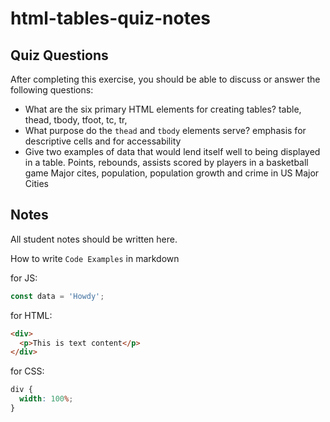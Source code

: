 # html-tables-quiz-notes

## Quiz Questions

After completing this exercise, you should be able to discuss or answer the following questions:

- What are the six primary HTML elements for creating tables?
  table, thead, tbody, tfoot, tc, tr,
- What purpose do the `thead` and `tbody` elements serve?
  emphasis for descriptive cells and for accessability
- Give two examples of data that would lend itself well to being displayed in a table.
  Points, rebounds, assists scored by players in a basketball game
  Major cites, population, population growth and crime in US Major Cities

## Notes

All student notes should be written here.

How to write `Code Examples` in markdown

for JS:

```javascript
const data = 'Howdy';
```

for HTML:

```html
<div>
  <p>This is text content</p>
</div>
```

for CSS:

```css
div {
  width: 100%;
}
```
